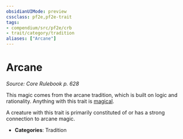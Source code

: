 ```yaml
---
obsidianUIMode: preview
cssclass: pf2e,pf2e-trait
tags:
- compendium/src/pf2e/crb
- trait/category/tradition
aliases: ["Arcane"]
---
```

# Arcane  
*Source: Core Rulebook p. 628*  

This magic comes from the arcane tradition, which is built on logic and rationality. Anything with this trait is [magical](/rules/traits/magical.md).

A creature with this trait is primarily constituted of or has a strong connection to arcane magic.

- **Categories**: Tradition